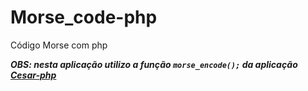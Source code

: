 # Morse_code-php
 Código Morse com php
 
 ***OBS: nesta aplicação utilizo a função ``morse_encode();`` da aplicação [Cesar-php](https://github.com/Los-had/Cesar-php)***
